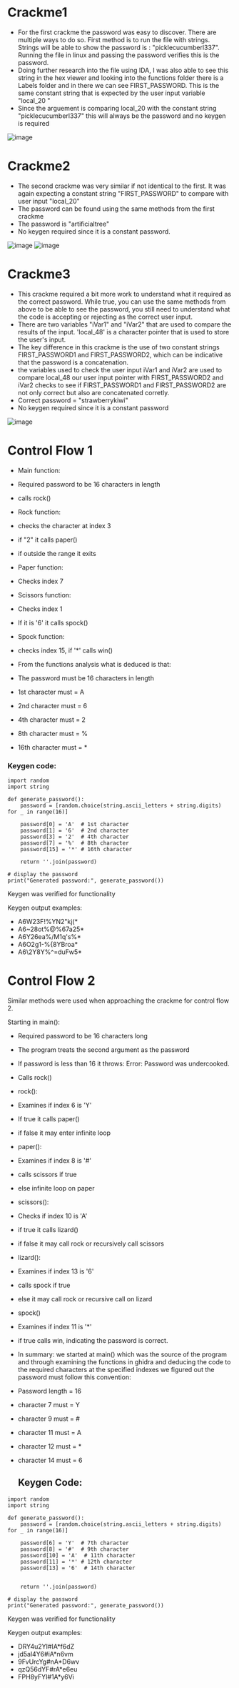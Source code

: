 # Crackme1

- For the first crackme the password was easy to discover. There are multiple ways to do so. First method is to run the file with strings. Strings will be able to show the password is : "picklecucumberl337". Running the file in linux and passing the password verifies this is the password.
- Doing further research into the file using IDA, I was also able to see this string in the hex viewer and looking into the functions folder there is a Labels folder and in there we can see FIRST_PASSWORD. This is the same constant string that is expected by the user input variable "local_20 "
- Since the arguement is comparing local_20 with the constant string "picklecucumberl337" this will always be the password and no keygen is required

![image](https://github.com/cgarriv/Reverse-Engineering/assets/122755821/bade1fc6-1742-40ef-a7c8-eaf96665e25c)


# Crackme2

- The second crackme was very similar if not identical to the first. It was again expecting a constant string "FIRST_PASSWORD" to compare with user input "local_20"
- The password can be found using the same methods from the first crackme
- The password is "artificialtree"
- No keygen required since it is a constant password.

![image](https://github.com/cgarriv/Reverse-Engineering/assets/122755821/b0056dfc-c520-4ceb-98dd-9bef30777b50)
![image](https://github.com/cgarriv/Reverse-Engineering/assets/122755821/0c7484e7-b038-461b-a9e7-b15862b17603)


# Crackme3

- This crackme required a bit more work to understand what it required as the correct password. While true, you can use the same methods from above to be able to see the password, you still need to understand what the code is accepting or rejecting as the correct user input.
- There are two variables "iVar1" and "iVar2" that are used to compare the results of the input. 'local_48' is a character pointer that is used to store the user's input.
- The key difference in this crackme is the use of two constant strings FIRST_PASSWORD1 and FIRST_PASSWORD2, which can be indicative that the password is a concatenation.
- the variables used to check the user input iVar1 and iVar2 are used to compare local_48 our user input pointer with FIRST_PASSWORD2 and iVar2 checks to see if FIRST_PASSWORD1 and FIRST_PASSWORD2 are not only correct but also are concatenated corretly.
- Correct password = "strawberrykiwi"
- No keygen required since it is a constant password

![image](https://github.com/cgarriv/Reverse-Engineering/assets/122755821/05081439-6820-4dbd-b793-c039582ae968)


# Control Flow 1

- Main function:
- Required password to be 16 characters in length
- calls rock()

- Rock function:
- checks the character at index 3
- if "2" it calls paper()
- if outside the range it exits

- Paper function:
- Checks index 7

- Scissors function:
- Checks index 1
- If it is '6' it calls spock()

- Spock function:
- checks index 15, if '*' calls win()

- From the functions analysis what is deduced is that:
- The password must be 16 characters in length
- 1st character must = A
- 2nd character must = 6
- 4th character must = 2
- 8th character must = %
- 16th character must = *

### Keygen code:
```
import random
import string

def generate_password():
    password = [random.choice(string.ascii_letters + string.digits) for _ in range(16)]

    password[0] = 'A'  # 1st character
    password[1] = '6'  # 2nd character
    password[3] = '2'  # 4th character
    password[7] = '%'  # 8th character
    password[15] = '*' # 16th character

    return ''.join(password)

# display the password
print("Generated password:", generate_password())
```

Keygen was verified for functionality

Keygen output examples:

- A6W23F!%YN2"kj(*
- A6~28ot%@%67a25*
- A6Y26ea%/M1q's%*
- A6O2g1-%{8YBroa*
- A6\2Y8Y%^=duFw5*


# Control Flow 2

Similar methods were used when approaching the crackme for control flow 2.

Starting in main():
- Required password to be 16 characters long
- The program treats the second argument as the password
- If password is less than 16 it throws: Error: Password was undercooked.
- Calls rock()

- rock():
- Examines if index 6 is 'Y'
- If true it calls paper()
- if false it may enter infinite loop

- paper():
- Examines if index 8 is '#'
- calls scissors if true
- else infinite loop on paper

- scissors():
- Checks if index 10 is 'A'
- if true it calls lizard()
- if false it may call rock or recursively call scissors

- lizard():
- Examines if index 13 is '6'
- calls spock if true
- else it may call rock or recursive call on lizard

- spock()
- Examines if index 11 is '*'
- if true calls win, indicating the password is correct.

- In summary: we started at main() which was the source of the program and through examining the functions in ghidra and deducing the code to the required characters at the specified indexes we figured out the password must follow this convention:

- Password length = 16
- character 7 must = Y
- character 9 must = #
- character 11 must = A
- character 12 must = *
- character 14 must = 6

  ## Keygen Code:

```  
import random
import string

def generate_password():
    password = [random.choice(string.ascii_letters + string.digits) for _ in range(16)]

    password[6] = 'Y'  # 7th character
    password[8] = '#'  # 9th character
    password[10] = 'A'  # 11th character
    password[11] = '*' # 12th character
    password[13] = '6'  # 14th character
   

    return ''.join(password)

# display the password
print("Generated password:", generate_password())
```

Keygen was verified for functionality

Keygen output examples:

- DRY4u2YI#IA*f6dZ
- jd5al4Y6#iA*n6vm
- 9FvUrcYg#nA*D6wv
- qzQ56dYF#rA*e6eu
- FPH8yFYI#1A*y6Vi




